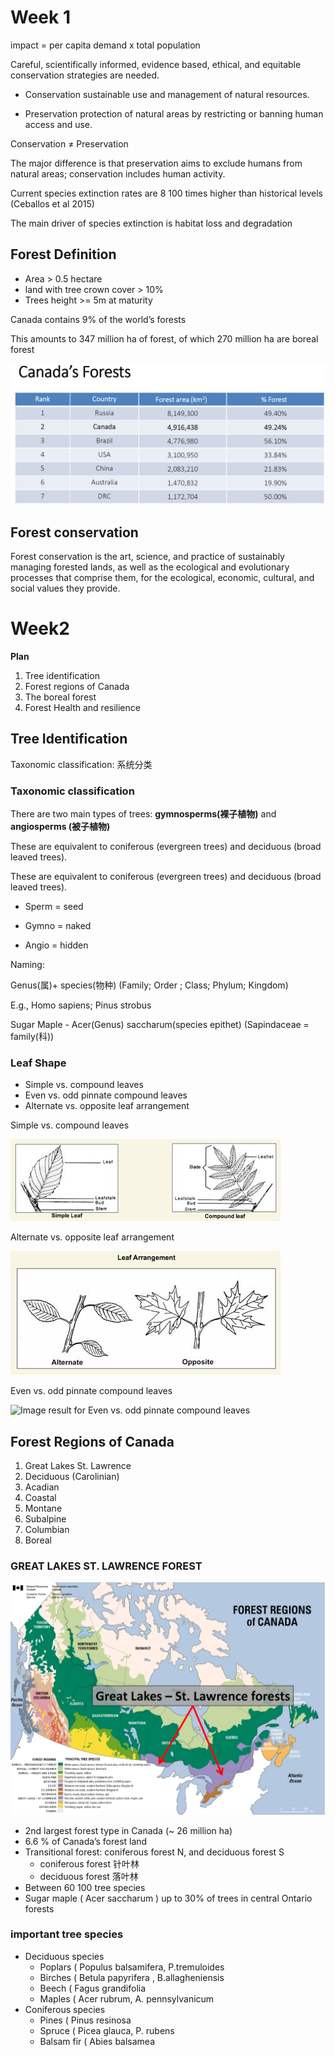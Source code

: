 # Week 1

impact = per capita demand x total population

Careful, scientifically informed, evidence based, ethical, and equitable conservation strategies are needed.

- Conservation sustainable use and management of natural resources.

- Preservation protection of natural areas by restricting or banning human access and use.

Conservation ≠ Preservation

The major difference is that preservation aims to exclude humans from natural areas; conservation includes human activity.

Current species extinction rates are 8 100 times higher than historical levels (Ceballos et al 2015)

The main driver of species extinction is habitat loss and degradation

## Forest Definition

- Area > 0.5 hectare
- land with tree crown cover > 10%
- Trees height >= 5m at maturity

Canada contains 9% of the world’s forests

This amounts to 347 million ha of forest, of which 270 million ha are boreal forest

<img src="MidtermReview.assets/image-20191026145945418.png" alt="image-20191026145945418" style="zoom:80%;" />

## Forest conservation
Forest conservation is the art, science, and practice of sustainably managing forested lands, as well as the ecological and evolutionary processes that comprise them, for the ecological, economic, cultural, and social values they provide.

# Week2

**Plan**

1. Tree identification
2. Forest regions of Canada
3. The boreal forest
4. Forest Health and resilience

## Tree Identification

Taxonomic classification: 系统分类

### Taxonomic classification

There are two main types of trees: **gymnosperms(裸子植物)** and **angiosperms (被子植物)**



These are equivalent to coniferous (evergreen trees) and deciduous (broad leaved trees).

These are equivalent to coniferous (evergreen trees) and deciduous (broad leaved trees).

- Sperm = seed

- Gymno = naked

- Angio = hidden
  

Naming:

Genus(属)+ species(物种) (Family; Order ; Class; Phylum; Kingdom)

E.g., Homo sapiens; Pinus strobus



Sugar Maple - Acer(Genus) saccharum(species epithet) (Sapindaceae = family(科))


### Leaf Shape
- Simple vs. compound leaves
- Even vs. odd pinnate compound leaves
- Alternate vs. opposite leaf arrangement

Simple vs. compound leaves

![image-20191026151554742](MidtermReview.assets/image-20191026151554742.png)

Alternate vs. opposite leaf arrangement

![image-20191026151634951](MidtermReview.assets/image-20191026151634951.png)

Even vs. odd pinnate compound leaves

 ![Image result for Even vs. odd pinnate compound leaves](https://www2.palomar.edu/users/warmstrong/images/blade3.gif) 

## Forest Regions of Canada

1. Great Lakes St. Lawrence
2. Deciduous (Carolinian)
3. Acadian
4. Coastal
5. Montane
6. Subalpine
7. Columbian
8. Boreal

### GREAT LAKES ST. LAWRENCE FOREST



![image-20191026152150074](MidtermReview.assets/image-20191026152150074.png)

- 2nd largest forest type in Canada (~ 26 million ha)
- 6.6 % of Canada’s forest land
- Transitional forest: coniferous forest N, and deciduous forest S
  - coniferous forest 针叶林
  - deciduous forest 落叶林
- Between 60 100 tree species
- Sugar maple ( Acer saccharum ) up to 30% of trees in central Ontario forests

### important tree species

- Deciduous species
  - Poplars ( Populus balsamifera, P.tremuloides
  - Birches ( Betula papyrifera , B.allagheniensis
  - Beech ( Fagus grandifolia
  - Maples ( Acer rubrum, A. pennsylvanicum
- Coniferous species
  - Pines ( Pinus resinosa
  - Spruce ( Picea glauca, P. rubens
  - Balsam fir ( Abies balsamea

































